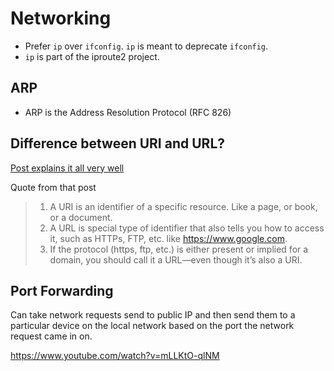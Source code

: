# Networking

- Prefer `ip` over `ifconfig`. `ip` is meant to deprecate `ifconfig`.
- `ip` is part of the iproute2 project.

## ARP

- ARP is the Address Resolution Protocol (RFC 826)

## Difference between URI and URL?

[Post explains it all very well](https://danielmiessler.com/study/difference-between-uri-url/)

Quote from that post

> 1. A URI is an identifier of a specific resource. Like a page, or book,
>    or a document.
> 2. A URL is special type of identifier that also tells you how to access
>    it, such as HTTPs, FTP, etc. like https://www.google.com.
> 3. If the protocol (https, ftp, etc.) is either present or implied for a
>    domain, you should call it a URL—even though it’s also a URI.

## Port Forwarding

Can take network requests send to public IP and then send them to a particular
device on the local network based on the port the network request came in on.

<https://www.youtube.com/watch?v=mLLKtO-qlNM>
